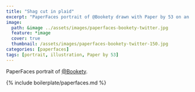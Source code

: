 ```yaml
---
title: "Shag cut in plaid"
excerpt: "PaperFaces portrait of @Bookety drawn with Paper by 53 on an iPad."
image: 
  path: &image ../assets/images/paperfaces-bookety-twitter.jpg 
  feature: *image
  cover: true
  thumbnail: /assets/images/paperfaces-bookety-twitter-150.jpg
categories: [paperfaces]
tags: [portrait, illustration, Paper by 53]
---
```


PaperFaces portrait of [@Bookety](https://twitter.com/Bookety).

{% include boilerplate/paperfaces.md %}
